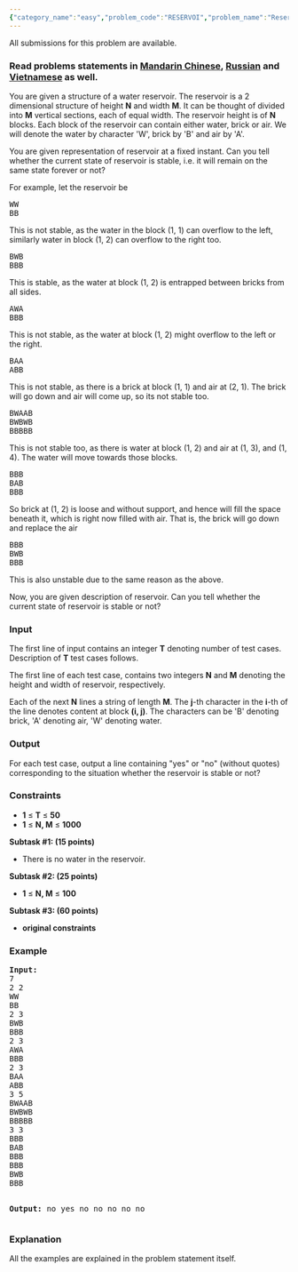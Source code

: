```yaml
---
{"category_name":"easy","problem_code":"RESERVOI","problem_name":"Reservior","languages_supported":{"0":"ADA","1":"ASM","2":"BASH","3":"BF","4":"C","5":"C99 strict","6":"CAML","7":"CLOJ","8":"CLPS","9":"CPP 4.3.2","10":"CPP 4.9.2","11":"CPP14","12":"CS2","13":"D","14":"ERL","15":"FORT","16":"FS","17":"GO","18":"HASK","19":"ICK","20":"ICON","21":"JAVA","22":"JS","23":"LISP clisp","24":"LISP sbcl","25":"LUA","26":"NEM","27":"NICE","28":"NODEJS","29":"PAS fpc","30":"PAS gpc","31":"PERL","32":"PERL6","33":"PHP","34":"PIKE","35":"PRLG","36":"PYPY","37":"PYTH","38":"PYTH 3.4","39":"RUBY","40":"SCALA","41":"SCM chicken","42":"SCM guile","43":"SCM qobi","44":"ST","45":"TCL","46":"TEXT","47":"WSPC"},"max_timelimit":1,"source_sizelimit":50000,"problem_author":"admin2","problem_tester":null,"date_added":"3-01-2017","tags":{"0":"ad","1":"admin2","2":"jan17","3":"simple"},"editorial_url":"https://discuss.codechef.com/problems/RESERVOI","time":{"view_start_date":1484731800,"submit_start_date":1484731800,"visible_start_date":1484731800,"end_date":1735669800},"layout":"problem"}
---
```

<span class="solution-visible-txt">All submissions for this problem are available.</span><h3> Read problems statements in <a target="_blank" href="http://www.codechef.com/download/translated/JAN17/mandarin/RESERVOI.pdf">Mandarin Chinese</a>, <a target="_blank" href="http://www.codechef.com/download/translated/JAN17/russian/RESERVOI.pdf">Russian</a> and <a target="_blank" href="http://www.codechef.com/download/translated/JAN17/vietnamese/RESERVOI.pdf">Vietnamese</a> as well.</h3>

<p>You are given a structure of a water reservoir. The reservoir is a 2 dimensional structure of height <b>N</b> and width <b>M</b>. It can be thought of divided into <b>M</b> vertical sections, each of equal width. The reservoir height is of <b>N</b> blocks. Each block of the reservoir can contain either water, brick or air. We will denote the water by character 'W', brick by 'B' and air by 'A'.</p>

<p>
You are given representation of reservoir at a fixed instant. Can you tell whether the current state of reservoir is stable, i.e. it will remain on the same state forever or not?
</p>

<p>
For example, let the reservoir be 

<pre>
WW
BB
</pre>

This is not stable, as the water in the block (1, 1) can overflow to the left, similarly water in block (1, 2) can overflow to the right too.
</p>

<p>
<pre>
BWB
BBB
</pre>

This is stable, as the water at block (1, 2) is entrapped between bricks from all sides.
</p>

<p>
<pre>
AWA
BBB
</pre>

This is not stable, as the water at block (1, 2) might overflow to the left or the right.
</p>

<p>
<pre>
BAA
ABB
</pre>

This is not stable, as there is a brick at block (1, 1) and air at (2, 1). The brick will go down and air will come up, so its not stable too.
</p>

<p>
<pre>
BWAAB
BWBWB
BBBBB
</pre>

This is not stable too, as there is water at block (1, 2) and air at (1, 3), and (1, 4). The water will move towards those blocks.
</p>


<p>
<pre>
BBB
BAB
BBB
</pre>

So brick at (1, 2) is loose and without support, and hence will fill the space beneath it, which is right now filled with air. That is, the brick will go down and replace the air
</p>

<p>
<pre>
BBB
BWB
BBB
</pre>

This is also unstable due to the same reason as the above.
</p>

<p>Now, you are given description of reservoir. Can you tell whether the current state of reservoir is stable or not?</p>

<h3>Input</h3>
<p>The first line of input contains an integer <b>T</b> denoting number of test cases. Description of <b>T</b> test cases follows.</p>
<p>The first line of each test case, contains two integers <b>N</b> and <b>M</b> denoting the height and width of reservoir, respectively.</p>
<p>Each of the next <b>N</b> lines a string of length <b>M</b>. The <b>j</b>-th character in the <b>i</b>-th of the line denotes content at block <b>(i, j)</b>. The characters can be 'B' denoting brick, 'A' denoting air, 'W' denoting water.</p>

<h3>Output</h3>
<p>For each test case, output a line containing "yes" or "no" (without quotes) corresponding to the situation whether the reservoir is stable or not?</p>

<h3>Constraints</h3>
<ul>
<li><b>1</b> ≤ <b>T</b> ≤ <b>50</b></li>
<li><b>1</b> ≤ <b>N, M</b> ≤ <b>1000</b></li>
</ul>

<p>
<b>Subtask #1: (15 points)</b>
<ul>
<li>There is no water in the reservoir.</li>
</ul>
</p>

<p>
<b>Subtask #2: (25 points)</b>
<ul>
<li><b>1</b> ≤ <b>N, M</b> ≤ <b>100</b></li>
</ul>
</p>

<b>Subtask #3: (60 points)</b>
<ul>
<li><b>original constraints</b></li>
</ul>

<h3>Example</h3>
<pre><b>Input:</b>
7
2 2
WW
BB
2 3
BWB
BBB
2 3
AWA
BBB
2 3
BAA
ABB
3 5
BWAAB
BWBWB
BBBBB
3 3
BBB
BAB
BBB
BBB
BWB
BBB

<b>Output:</b>
no
yes
no
no
no
no
no
</pre>

<h3>Explanation</h3>
<p>All the examples are explained in the problem statement itself.</p>
